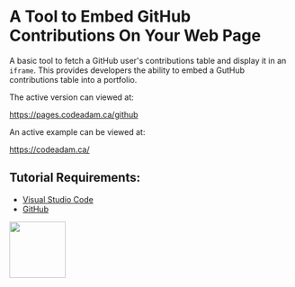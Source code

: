 # A Tool to Embed GitHub Contributions On Your Web Page

A basic tool to fetch a GitHub user's contributions table and display it in an ```iframe```. This provides developers the ability to embed a GutHub contributions table into a portfolio.

The active version can viewed at:

https://pages.codeadam.ca/github

An active example can be viewed at:

https://codeadam.ca/

## Tutorial Requirements:

* [Visual Studio Code](https://code.visualstudio.com/)
* [GitHub](https://github.com/)

<a href="https://codeadam.ca">
<img src="https://codeadam.ca/images/code-block.png" width="100">
</a>

